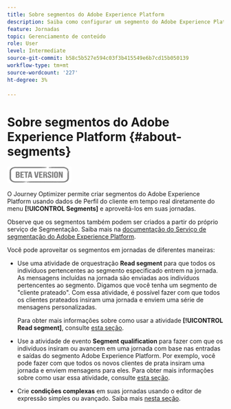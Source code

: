```yaml
---
title: Sobre segmentos do Adobe Experience Platform
description: Saiba como configurar um segmento do Adobe Experience Platform
feature: Jornadas
topic: Gerenciamento de conteúdo
role: User
level: Intermediate
source-git-commit: b58c5b527e594c03f3b415549e6b7cd15b050139
workflow-type: tm+mt
source-wordcount: '227'
ht-degree: 3%

---
```


# Sobre segmentos do Adobe Experience Platform {#about-segments}

![](../assets/do-not-localize/badge.png)

O Journey Optimizer permite criar segmentos do Adobe Experience Platform usando dados de Perfil do cliente em tempo real diretamente do menu **[!UICONTROL Segments]** e aproveitá-los em suas jornadas.

Observe que os segmentos também podem ser criados a partir do próprio serviço de Segmentação. Saiba mais na [documentação do Serviço de segmentação do Adobe Experience Platform](https://experienceleague.adobe.com/docs/experience-platform/segmentation/home.html).

Você pode aproveitar os segmentos em jornadas de diferentes maneiras:

* Use uma atividade de orquestração **Read segment** para que todos os indivíduos pertencentes ao segmento especificado entrem na jornada. As mensagens incluídas na jornada são enviadas aos indivíduos pertencentes ao segmento. Digamos que você tenha um segmento de &quot;cliente prateado&quot;. Com essa atividade, é possível fazer com que todos os clientes prateados insiram uma jornada e enviem uma série de mensagens personalizadas.

   Para obter mais informações sobre como usar a atividade **[!UICONTROL Read segment]**, consulte [esta seção](../building-journeys/read-segment.md#configuring-segment-trigger-activity).

* Use a atividade de evento **Segment qualification** para fazer com que os indivíduos insiram ou avancem em uma jornada com base nas entradas e saídas do segmento Adobe Experience Platform. Por exemplo, você pode fazer com que todos os novos clientes de prata insiram uma jornada e enviem mensagens para eles. Para obter mais informações sobre como usar essa atividade, consulte [esta seção](../building-journeys/segment-qualification-events.md).

* Crie **condições complexas** em suas jornadas usando o editor de expressão simples ou avançado. Saiba mais [nesta seção](../building-journeys/condition-activity.md#using-a-segment).
